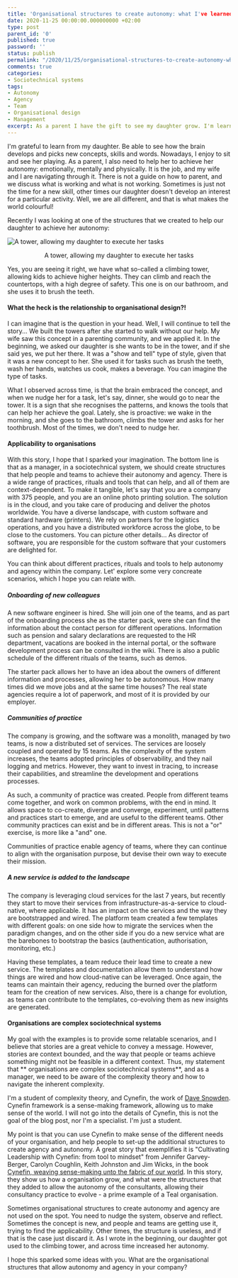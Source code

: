 ```yaml
---
title: 'Organisational structures to create autonomy: what I've learned from my daughter'
date: 2020-11-25 00:00:00.000000000 +02:00
type: post
parent_id: '0'
published: true
password: ''
status: publish
permalink: "/2020/11/25/organisational-structures-to-create-autonomy-what-i-ve-learned-from-my-daughter/"
comments: true
categories:
- Sociotechnical systems
tags:
- Autonomy
- Agency
- Team
- Organisational design
- Management
excerpt: As a parent I have the gift to see my daughter grow. I'm learning every single day, and I want to share what I'm doing to allow my daugther to have her autonomy
---
```


I'm grateful to learn from my daughter. Be able to see how the brain develops and picks new concepts, skills and words. Nowadays, I enjoy to sit and see her playing. As a parent, I also need to help her to achieve her autonomy: emotionally, mentally and physically. It is the job, and my wife and I are navigating through it. There is not a guide on how to parent, and we discuss what is working and what is not working. Sometimes is just not the time for a new skill, other times our daughter doesn't develop an interest for a particular activity. Well, we are all different, and that is what makes the world colourful!

Recently I was looking at one of the structures that we created to help our daughter to achieve her autonomy:

![A tower, allowing my daughter to execute her tasks](/images/assets/2020-11-25-organisational-structures-to-create-autonomy-what-i-ve-learned-from-my-daughter.jpg)

<center>A tower, allowing my daughter to execute her tasks</center>

Yes, you are seeing it right, we have what so-called a climbing tower, allowing kids to achieve higher heights. They can climb and reach the countertops, with a high degree of safety. This one is on our bathroom, and she uses it to brush the teeth.

#### What the heck is the relationship to organisational design?!
I can imagine that is the question in your head. Well, I will continue to tell the story... We built the towers after she started to walk without our help. My wife saw this concept in a parenting community, and we applied it. In the beginning, we asked our daughter is she wants to be in the tower, and if she said yes, we put her there. It was a "show and tell" type of style, given that it was a new concept to her. She used it for tasks such as brush the teeth, wash her hands, watches us cook, makes a beverage. You can imagine the type of tasks.

What I observed across time, is that the brain embraced the concept, and when we nudge her for a task, let's say, dinner, she would go to near the tower. It is a sign that she recognises the patterns, and knows the tools that can help her achieve the goal. Lately, she is proactive: we wake in the morning, and she goes to the bathroom, climbs the tower and asks for her toothbrush. Most of the times, we don't need to nudge her.

#### Applicability to organisations
With this story, I hope that I sparked your imagination. The bottom line is that as a manager, in a sociotechnical system, we should create structures that help people and teams to achieve their autonomy and agency. There is a wide range of practices, rituals and tools that can help, and all of them are context-dependent. To make it tangible, let's say that you are a company with 375 people, and you are an online photo printing solution. The solution is in the cloud, and you take care of producing and deliver the photos worldwide. You have a diverse landscape, with custom software and standard hardware (printers). We rely on partners for the logistics operations, and you have a distributed workforce across the globe, to be close to the customers. You can picture other details... As director of software, you are responsible for the custom software that your customers are delighted for. 

You can think about different practices, rituals and tools to help autonomy and agency within the company. Let' explore some very concreate scenarios, which I hope you can relate with.

##### Onboarding of new colleagues
A new software engineer is hired. She will join one of the teams, and as part of the onboarding process she as the starter pack, were she can find the information about the contact person for different operations. Information such as pension and salary declarations are requested to the HR department, vacations are booked in the internal portal, or the software development process can be consulted in the wiki. There is also a public schedule of the different rituals of the teams, such as demos. 

The starter pack allows her to have an idea about the owners of different information and processes, allowing her to be autonomous. How many times did we move jobs and at the same time houses? The real state agencies require a lot of paperwork, and most of it is provided by our employer. 

##### Communities of practice
The company is growing, and the software was a monolith, managed by two teams, is now a distributed set of services. The services are loosely coupled and operated by 15 teams. As the complexity of the system increases, the teams adopted principles of observability, and they nail logging and metrics. However, they want to invest in tracing, to increase their capabilities, and streamline the development and operations processes.

As such, a community of practice was created. People from different teams come together, and work on common problems, with the end in mind. It allows space to co-create, diverge and converge, experiment, until patterns and practices start to emerge, and are useful to the different teams. Other community practices can exist and be in different areas. This is not a "or" exercise, is more like a "and" one.

Communities of practice enable agency of teams, where they can continue to align with the organisation purpose, but devise their own way to execute their mission.

##### A new service is added to the landscape
The company is leveraging cloud services for the last 7 years, but recently they start to move their services from infrastructure-as-a-service to cloud-native, where applicable. It has an impact on the services and the way they are bootstrapped and wired. The platform team created a few templates with different goals: on one side how to migrate the services when the paradigm changes, and on the other side if you do a new service what are the barebones to bootstrap the basics (authentication, authorisation, monitoring, etc.)

Having these templates, a team reduce their lead time to create a new service. The templates and documentation allow them to understand how things are wired and how cloud-native can be leveraged. Once again, the teams can maintain their agency, reducing the burned over the platform team for the creation of new services. Also, there is a change for evolution, as teams can contribute to the templates, co-evolving them as new insights are generated.

#### Organisations are complex sociotechnical systems
My goal with the examples is to provide some relatable scenarios, and I believe that stories are a great vehicle to convey a message. However, stories are context bounded, and the way that people or teams achieve something might not be feasible in a different context. Thus, my statement that ** organisations are complex sociotechnical systems**, and as a manager, we need to be aware of the complexity theory and how to navigate the inherent complexity.

I'm a student of complexity theory, and Cynefin, the work of [Dave Snowden](https://twitter.com/snowded). Cynefin framework is a sense-making framework, allowing us to make sense of the world. I will not go into the details of Cynefin, this is not the goal of the blog post, nor I'm a specialist. I'm just a student.

My point is that you can use Cynefin to make sense of the different needs of your organisation, and help people to set-up the additional structures to create agency and autonomy. A great story that exemplifies it is "Cultivating Leadership with Cynefin: from tool to mindset" from Jennifer Garvey-Berger, Carolyn Coughlin, Keith Johnston and Jim Wicks, in the book [Cynefin, weaving sense-making unto the fabric of our world](https://www.cognitive-edge.com/cynefin-weaving-sense-making-into-the-fabric-of-our-world/). In this story, they show us how a organisation grow, and what were the structures that they added to allow the autonomy of the consultants, allowing their consultancy practice to evolve - a prime example of a Teal organisation.


Sometimes organisational structures to create autonomy and agency are not used on the spot. You need to nudge the system, observe and reflect. Sometimes the concept is new, and people and teams are getting use it, trying to find the applicability. Other times, the structure is useless, and if that is the case just discard it. As I wrote in the beginning, our daughter got used to the climbing tower, and across time increased her autonomy.

I hope this sparked some ideas with you. What are the organisational structures that allow autonomy and agency in your company?